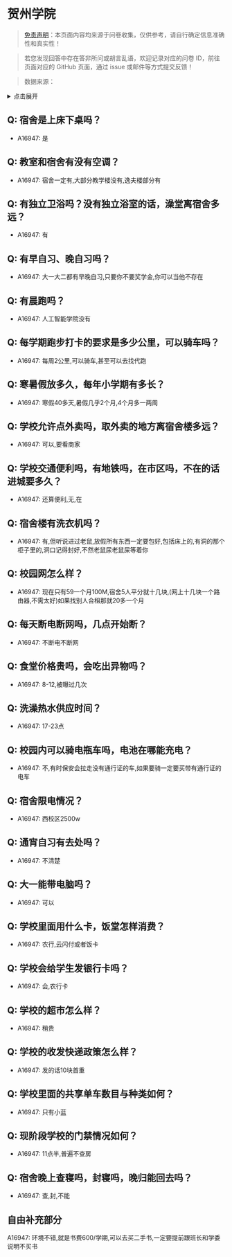 # 贺州学院

> [免责声明](https://colleges.chat/#_3)：本页面内容均来源于问卷收集，仅供参考，请自行确定信息准确性和真实性！

> 若您发现回答中存在答非所问或胡言乱语，欢迎记录对应的问卷 ID，前往页面对应的 GitHub 页面，通过 issue 或邮件等方式提交反馈！

> 数据来源：

<details><summary>点击展开</summary>
<ul>
<li>A16947: 匿名 (2023 年 03 月)</li>
</ul>
</details>

## Q: 宿舍是上床下桌吗？

- A16947: 是

## Q: 教室和宿舍有没有空调？

- A16947: 宿舍一定有,大部分教学楼没有,逸夫楼部分有

## Q: 有独立卫浴吗？没有独立浴室的话，澡堂离宿舍多远？

- A16947: 有

## Q: 有早自习、晚自习吗？

- A16947: 大一大二都有早晚自习,只要你不要奖学金,你可以当他不存在

## Q: 有晨跑吗？

- A16947: 人工智能学院没有

## Q: 每学期跑步打卡的要求是多少公里，可以骑车吗？

- A16947: 每周2公里,可以骑车,甚至可以去找代跑

## Q: 寒暑假放多久，每年小学期有多长？

- A16947: 寒假40多天,暑假几乎2个月,4个月多一两周

## Q: 学校允许点外卖吗，取外卖的地方离宿舍楼多远？

- A16947: 可以,要看商家

## Q: 学校交通便利吗，有地铁吗，在市区吗，不在的话进城要多久？

- A16947: 还算便利,无,在

## Q: 宿舍楼有洗衣机吗？

- A16947: 有,但听说进过老鼠,放假所有东西一定要包好,包括床上的,有洞的那个柜子里的,洞口记得封好,不然老鼠尿老鼠屎等着你

## Q: 校园网怎么样？

- A16947: 现在只有59一个月100M,宿舍5人平分就十几块,(网上十几块一个路由器,不需太好)如果找别人合租那就20多一个月

## Q: 每天断电断网吗，几点开始断？

- A16947: 不断电不断网

## Q: 食堂价格贵吗，会吃出异物吗？

- A16947: 8-12,被曝过几次

## Q: 洗澡热水供应时间？

- A16947: 17-23点

## Q: 校园内可以骑电瓶车吗，电池在哪能充电？

- A16947: 不,有时保安会拉走没有通行证的车,如果要骑一定要买带有通行证的电车

## Q: 宿舍限电情况？

- A16947: 西校区2500w

## Q: 通宵自习有去处吗？

- A16947: 不清楚

## Q: 大一能带电脑吗？

- A16947: 可以

## Q: 学校里面用什么卡，饭堂怎样消费？

- A16947: 农行,云闪付或者饭卡

## Q: 学校会给学生发银行卡吗？

- A16947: 会,农行卡

## Q: 学校的超市怎么样？

- A16947: 稍贵

## Q: 学校的收发快递政策怎么样？

- A16947: 发的话10块首重

## Q: 学校里面的共享单车数目与种类如何？

- A16947: 只有小蓝

## Q: 现阶段学校的门禁情况如何？

- A16947: 11点半,普遍不查房

## Q: 宿舍晚上查寝吗，封寝吗，晚归能回去吗？

- A16947: 查,封,不能

## 自由补充部分

A16947: 环境不错,就是书费600/学期,可以去买二手书,一定要提前跟班长和学委说明不买书